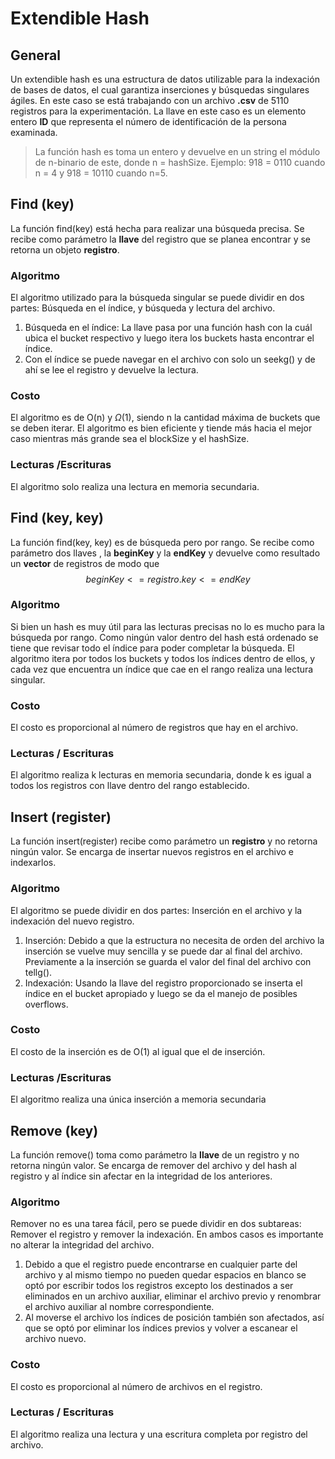 ﻿# Extendible Hash
## General
Un extendible hash es una estructura de datos utilizable para la indexación de bases de datos, el cual garantiza inserciones y búsquedas singulares ágiles. En este caso se está trabajando con un archivo **.csv** de 5110 registros para la experimentación. La llave en este caso es un elemento entero **ID** que representa el número de identificación de la persona examinada.
>La función hash es toma un entero y devuelve en un string el módulo de n-binario de este, donde n = hashSize.
>Ejemplo: 918 = 0110 cuando n = 4 y  918 = 10110 cuando n=5.
## Find (key)
La función find(key) está hecha para realizar una búsqueda precisa. Se recibe como parámetro la **llave** del registro que se planea encontrar y se retorna un objeto **registro**.
### Algoritmo
El algoritmo utilizado para la búsqueda singular se puede dividir en dos partes: Búsqueda en el índice, y búsqueda y lectura del archivo.
1. Búsqueda en el índice: La llave pasa por una función hash con la cuál ubica el bucket respectivo y luego itera los buckets hasta encontrar el índice.
2. Con el índice se puede navegar en el archivo con solo un seekg() y de ahí se lee el registro y devuelve la lectura.
### Costo
El algoritmo es de O(n) y $\Omega$(1), siendo n la cantidad máxima de buckets que se deben iterar. El algoritmo es bien eficiente y tiende más hacia el mejor caso mientras más grande sea el blockSize y el hashSize.
### Lecturas /Escrituras
El algoritmo solo realiza una lectura en memoria secundaria.

## Find (key, key)
La función find(key, key) es de búsqueda pero por rango.  Se recibe como parámetro dos  llaves , la **beginKey** y la **endKey** y devuelve como resultado un **vector** de registros de modo que $$beginKey <= registro.key <=endKey$$
### Algoritmo
Si bien un hash es muy útil para las lecturas precisas no lo es mucho para la búsqueda por rango. Como ningún valor dentro del hash está ordenado se tiene que revisar todo el índice para poder completar la búsqueda. El algoritmo itera por todos los buckets y todos los índices dentro de ellos, y cada vez que encuentra un índice que cae en el rango realiza una lectura singular.
### Costo
El costo es proporcional al número de registros que hay en el archivo.
### Lecturas / Escrituras
El algoritmo realiza k lecturas en memoria secundaria, donde k es igual a todos los registros con llave dentro del rango establecido.
## Insert (register)
La función insert(register) recibe como parámetro un **registro** y no retorna ningún valor. Se encarga de insertar nuevos registros en el archivo e indexarlos.
### Algoritmo
El algoritmo se puede dividir en dos partes: Inserción en el archivo y la indexación del nuevo registro.
1. Inserción: Debido a que la estructura no necesita de orden del archivo la inserción se vuelve muy sencilla y se puede dar al final del archivo. Previamente a la inserción se guarda el valor del final del archivo con tellg().
2. Indexación: Usando la llave del registro proporcionado se inserta el índice en el bucket apropiado y luego se da el manejo de posibles overflows.
### Costo
El costo de la inserción es de O(1)  al igual que el de inserción. 
### Lecturas /Escrituras
El algoritmo realiza una única inserción a memoria secundaria
## Remove (key)
La función remove() toma como parámetro la **llave** de un registro y no retorna ningún valor. Se encarga de remover del archivo y del hash al registro y al índice sin afectar en la integridad de los anteriores.
### Algoritmo
Remover no es una tarea fácil, pero se puede dividir en dos subtareas: Remover el registro y remover la indexación. En ambos casos es importante no alterar la integridad del archivo.
1. Debido a que el registro puede encontrarse en cualquier parte del archivo y al mismo tiempo no pueden quedar espacios en blanco se optó por escribir todos los registros excepto los destinados a ser eliminados en un archivo auxiliar, eliminar el archivo previo y renombrar el archivo auxiliar al nombre correspondiente.
2. Al moverse el archivo los índices de posición también son afectados, así que se optó por eliminar los índices previos y volver a escanear el archivo nuevo.
### Costo 
El costo es proporcional al número de archivos en el registro.
### Lecturas / Escrituras
El algoritmo realiza una lectura y una escritura completa por registro del archivo.
 
